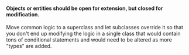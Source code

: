 #### Objects or entities should be open for extension, but closed for modification.

Move common logic to a superclass and let subclasses override it so that you don't end up modifying the logic in a single class that would contain tons of conditional statements and would need to be altered as more "types" are added.
